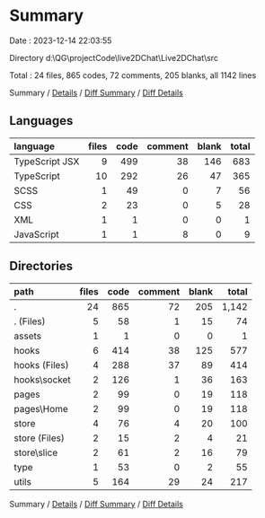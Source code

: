 # Summary

Date : 2023-12-14 22:03:55

Directory d:\\QG\\projectCode\\live2DChat\\Live2DChat\\src

Total : 24 files,  865 codes, 72 comments, 205 blanks, all 1142 lines

Summary / [Details](details.md) / [Diff Summary](diff.md) / [Diff Details](diff-details.md)

## Languages
| language | files | code | comment | blank | total |
| :--- | ---: | ---: | ---: | ---: | ---: |
| TypeScript JSX | 9 | 499 | 38 | 146 | 683 |
| TypeScript | 10 | 292 | 26 | 47 | 365 |
| SCSS | 1 | 49 | 0 | 7 | 56 |
| CSS | 2 | 23 | 0 | 5 | 28 |
| XML | 1 | 1 | 0 | 0 | 1 |
| JavaScript | 1 | 1 | 8 | 0 | 9 |

## Directories
| path | files | code | comment | blank | total |
| :--- | ---: | ---: | ---: | ---: | ---: |
| . | 24 | 865 | 72 | 205 | 1,142 |
| . (Files) | 5 | 58 | 1 | 15 | 74 |
| assets | 1 | 1 | 0 | 0 | 1 |
| hooks | 6 | 414 | 38 | 125 | 577 |
| hooks (Files) | 4 | 288 | 37 | 89 | 414 |
| hooks\\socket | 2 | 126 | 1 | 36 | 163 |
| pages | 2 | 99 | 0 | 19 | 118 |
| pages\\Home | 2 | 99 | 0 | 19 | 118 |
| store | 4 | 76 | 4 | 20 | 100 |
| store (Files) | 2 | 15 | 2 | 4 | 21 |
| store\\slice | 2 | 61 | 2 | 16 | 79 |
| type | 1 | 53 | 0 | 2 | 55 |
| utils | 5 | 164 | 29 | 24 | 217 |

Summary / [Details](details.md) / [Diff Summary](diff.md) / [Diff Details](diff-details.md)
